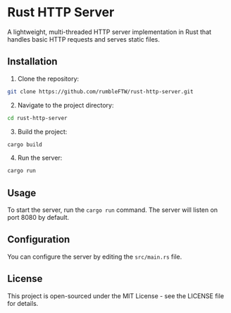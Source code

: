 # Rust HTTP Server

A lightweight, multi-threaded HTTP server implementation in Rust that handles basic HTTP requests and serves static files.

## Installation

1. Clone the repository:

```bash
git clone https://github.com/rumbleFTW/rust-http-server.git
```

2. Navigate to the project directory:

```bash
cd rust-http-server
```

3. Build the project:

```bash
cargo build
```

4. Run the server:

```bash
cargo run
```

## Usage

To start the server, run the `cargo run` command. The server will listen on port 8080 by default.

## Configuration

You can configure the server by editing the `src/main.rs` file.

## License

This project is open-sourced under the MIT License - see the LICENSE file for details.
